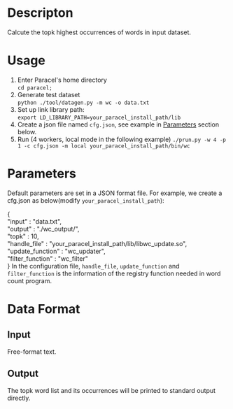# Descripton
Calcute the topk highest occurrences of words in input dataset.

# Usage
1. Enter Paracel's home directory  
```cd paracel;``` 
1. Generate test dataset  
```python ./tool/datagen.py -m wc -o data.txt```
2. Set up link library path:  
```export LD_LIBRARY_PATH=your_paracel_install_path/lib```  
3. Create a json file named `cfg.json`, see example in [Parameters](#parameters) section below.
4. Run (4 workers, local mode in the following example)
```./prun.py -w 4 -p 1 -c cfg.json -m local your_paracel_install_path/bin/wc```

# Parameters
Default parameters are set in a JSON format file. For example, we create a cfg.json as below(modify `your_paracel_install_path`):

{    
    "input" : "data.txt",    
    "output" : "./wc_output/",    
    "topk" : 10,    
    "handle_file" :
    "your_paracel_install_path/lib/libwc_update.so",   
    "update_function" : "wc_updater",   
    "filter_function" : "wc_filter"   
}
In the configuration file, `handle_file`, `update_function` and `filter_function` is the information of the registry function needed in word count program.

# Data Format

## Input
Free-format text.

## Output
The topk word list and its occurrences will be printed to standard output directly.
